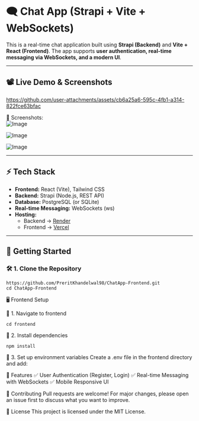 # 🗨️ Chat App (Strapi + Vite + WebSockets)

This is a real-time chat application built using **Strapi (Backend)** and **Vite + React (Frontend)**. The app supports **user authentication, real-time messaging via WebSockets, and a modern UI**.

---

## 📽️ **Live Demo & Screenshots**
https://github.com/user-attachments/assets/cb6a25a6-595c-4fb1-a314-822fce63bfac 

📸 Screenshots:  
![Image](https://github.com/user-attachments/assets/2a5ced19-2900-4e57-b7d7-5c60b6726da0)

![Image](https://github.com/user-attachments/assets/bc844b91-493e-4be1-9729-b25394d2c48b)

![Image](https://github.com/user-attachments/assets/016c29f2-f152-45f2-b08c-00cddcc6e58e)

---

## ⚡ **Tech Stack**
- **Frontend:** React (Vite), Tailwind CSS
- **Backend:** Strapi (Node.js, REST API)
- **Database:** PostgreSQL (or SQLite)
- **Real-time Messaging:** WebSockets (ws)
- **Hosting:**  
  - Backend → [Render]((https://chatapp-backend-strapi.onrender.com))  
  - Frontend → [Vercel]((https://chat-app-frontend-r3fh.vercel.app/))

---

## 🚀 **Getting Started**

### 🛠️ **1. Clone the Repository**
```
https://github.com/PreritKhandelwal98/ChatApp-Frontend.git
cd ChatApp-Frontend
```

🖥️ Frontend Setup

📌 1. Navigate to frontend
```
cd frontend
```
📌 2. Install dependencies
```
npm install
```
📌 3. Set up environment variables
Create a .env file in the frontend directory and add:

🎯 Features
✅ User Authentication (Register, Login)
✅ Real-time Messaging with WebSockets
✅ Mobile Responsive UI

🤝 Contributing
Pull requests are welcome! For major changes, please open an issue first to discuss what you want to improve.

📜 License
This project is licensed under the MIT License.
